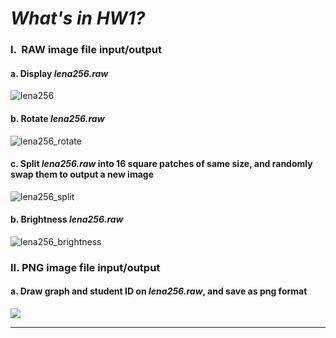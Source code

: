 # *What's in HW1?*
### I.  RAW image file input/output
#### a. Display *lena256.raw*
![lena256](https://github.com/Cho1995/Advanced-Digital-Image-Process/blob/master/Markdown%20Photos/lena256.png "lena256.png")
#### b. Rotate *lena256.raw*
![lena256_rotate](https://github.com/Cho1995/Advanced-Digital-Image-Process/blob/master/Markdown%20Photos/rotate.png "rotate.png")
#### c. Split *lena256.raw* into 16 square patches of same size, and randomly swap them to output a new image
![lena256_split](https://github.com/Cho1995/Advanced-Digital-Image-Process/blob/master/Markdown%20Photos/randim.png "randim.png")
#### b. Brightness *lena256.raw*
![lena256_brightness](https://github.com/Cho1995/Advanced-Digital-Image-Process/blob/master/Markdown%20Photos/brightness.png "brightness.png")
### II. PNG image file input/output
  #### a. Draw graph and student ID on *lena256.raw*, and save as png format
  <img style="vertical-align:middle;" src="https://github.com/Cho1995/Advanced-Digital-Image-Process/blob/master/Markdown%20Photos/drawing%20graph.png"/>
  
---
